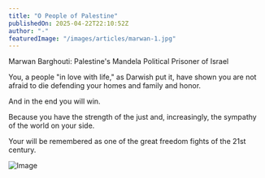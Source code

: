 ```yaml
---
title: "O People of Palestine"
publishedOn: 2025-04-22T22:10:52Z
author: "-"
featuredImage: "/images/articles/marwan-1.jpg"
---
```


Marwan Barghouti: Palestine's Mandela Political Prisoner of Israel‍

You, a people "in love with life," as Darwish put it, have shown you are not afraid to die defending your homes and family and honor.

And in the end you will win.

Because you have the strength of the just and, increasingly, the sympathy of the world on your side.

Your will be remembered as one of the great freedom fights of the 21st century.

![Image](/images/articles/screen-shot-2025-04-22-at-3-11-58-pm.jpg)
